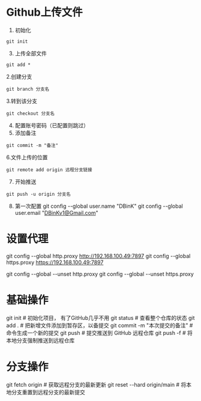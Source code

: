 # Github上传文件
1. 初始化
~~~
git init
~~~
3. 上传全部文件
~~~
git add *
~~~
2.创建分支
~~~
git branch 分支名
~~~ 
3.转到该分支
~~~
git checkout 分支名
~~~
4. 配置账号密码（已配置则跳过）
5. 添加备注
~~~
git commit -m "备注"
~~~
6.文件上传的位置
~~~
git remote add origin 远程分支链接
~~~
7. 开始推送
~~~
git push -u origin 分支名
~~~
8. 第一次配置
git config --global user.name "DBinK"
git config --global user.email "DBinKv1@Gmail.com"

# 设置代理
git config --global http.proxy http://192.168.100.49:7897
git config --global https.proxy https://192.168.100.49:7897

git config --global --unset http.proxy
git config --global --unset https.proxy

# 基础操作
git init    # 初始化项目， 有了GitHub几乎不用
git status  # 查看整个仓库的状态
git add .   # 把新增文件添加到暂存区，以备提交
git commit -m "本次提交的备注" # 命令生成一个新的提交
git push    # 提交推送到 GitHub 远程仓库
git push -f # 将本地分支强制推送到远程仓库

# 分支操作


git fetch origin              # 获取远程分支的最新更新
git reset --hard origin/main  # 将本地分支重置到远程分支的最新提交